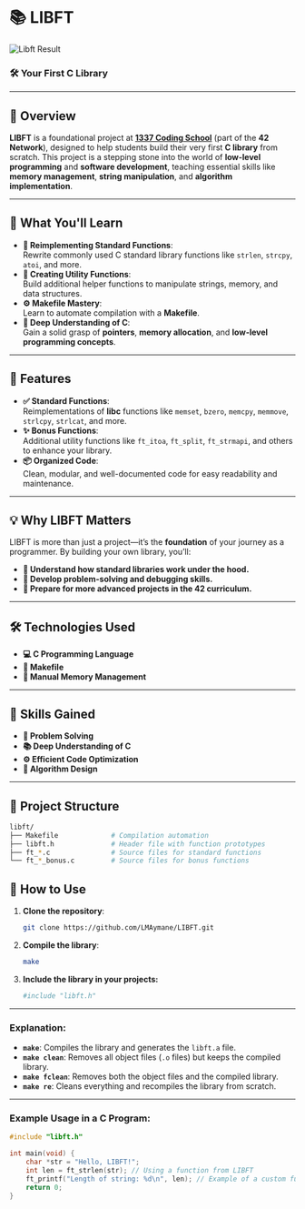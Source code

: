 # 📚 **LIBFT**  

![Libft Result](https://i.postimg.cc/LYZdBDNm/Libft.png)

### 🛠️ **Your First C Library**  

---

## 🎯 **Overview**  
**LIBFT** is a foundational project at **[1337 Coding School](https://1337.ma)** (part of the **42 Network**), designed to help students build their very first **C library** from scratch. This project is a stepping stone into the world of **low-level programming** and **software development**, teaching essential skills like **memory management**, **string manipulation**, and **algorithm implementation**.  

---

## 🧠 **What You'll Learn**  
- **📖 Reimplementing Standard Functions**:  
  Rewrite commonly used C standard library functions like `strlen`, `strcpy`, `atoi`, and more.  
- **🧩 Creating Utility Functions**:  
  Build additional helper functions to manipulate strings, memory, and data structures.  
- **⚙️ Makefile Mastery**:  
  Learn to automate compilation with a **Makefile**.  
- **🧠 Deep Understanding of C**:  
  Gain a solid grasp of **pointers**, **memory allocation**, and **low-level programming concepts**.  

---

## 🚀 **Features**  
- **✅ Standard Functions**:  
  Reimplementations of **libc** functions like `memset`, `bzero`, `memcpy`, `memmove`, `strlcpy`, `strlcat`, and more.  
- **✨ Bonus Functions**:  
  Additional utility functions like `ft_itoa`, `ft_split`, `ft_strmapi`, and others to enhance your library.  
- **📦 Organized Code**:  
  Clean, modular, and well-documented code for easy readability and maintenance.  

---

## 💡 **Why LIBFT Matters**  
LIBFT is more than just a project—it’s the **foundation** of your journey as a programmer. By building your own library, you’ll:  
- **🔧 Understand how standard libraries work under the hood.**  
- **🧠 Develop problem-solving and debugging skills.**  
- **🚀 Prepare for more advanced projects in the 42 curriculum.**  

---

## 🛠️ **Technologies Used**  
- **💻 C Programming Language**  
- **📜 Makefile**  
- **🧠 Manual Memory Management**  

---

## 🌟 **Skills Gained**  
- **🧩 Problem Solving**  
- **📚 Deep Understanding of C**  
- **⚙️ Efficient Code Optimization**  
- **🧠 Algorithm Design**  

---

## 📂 **Project Structure**  
```bash
libft/  
├── Makefile             # Compilation automation  
├── libft.h              # Header file with function prototypes  
├── ft_*.c               # Source files for standard functions  
└── ft_*_bonus.c         # Source files for bonus functions
```

## 🚀 **How to Use**  

1. **Clone the repository**:  
   ```bash  
   git clone https://github.com/LMAymane/LIBFT.git
   ```
2. **Compile the library**:
   ```bash  
   make
   ```
3. **Include the library in your projects:**
   ```bash  
   #include "libft.h"
   ```

---

### Explanation:
- **`make`**: Compiles the library and generates the `libft.a` file.
- **`make clean`**: Removes all object files (`.o` files) but keeps the compiled library.
- **`make fclean`**: Removes both the object files and the compiled library.
- **`make re`**: Cleans everything and recompiles the library from scratch.

---

### Example Usage in a C Program:
```c
#include "libft.h"

int main(void) {
    char *str = "Hello, LIBFT!";
    int len = ft_strlen(str); // Using a function from LIBFT
    ft_printf("Length of string: %d\n", len); // Example of a custom function
    return 0;
}
```
